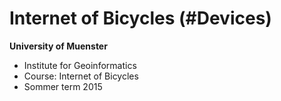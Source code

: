 # Internet of Bicycles (#Devices)

**University of Muenster**
* Institute for Geoinformatics
* Course: Internet of Bicycles
* Sommer term 2015 
